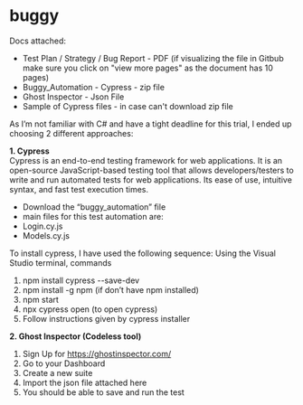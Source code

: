 # buggy

Docs attached:
- Test Plan / Strategy / Bug Report - PDF (if visualizing the file in Gitbub make sure you click on "view more pages" as the document has 10 pages)
- Buggy_Automation - Cypress - zip file
- Ghost Inspector - Json File
- Sample of Cypress files - in case can't download zip file

As I’m not familiar with C# and have a tight deadline for this trial, I ended up choosing 2 different approaches:
 
**1. Cypress**   
Cypress is an end-to-end testing framework for web applications. It is an open-source JavaScript-based testing tool that allows developers/testers to       write and run automated tests for web applications. Its ease of use, intuitive syntax, and fast test execution times.
- Download the “buggy_automation” file
- main files for this test automation are:
- Login.cy.js
- Models.cy.js
         
To install cypress, I have used the following sequence:
  Using the Visual Studio terminal, commands
  1. npm install cypress --save-dev
  2. npm install -g npm (if don’t have npm installed)
  3. npm start       
  4. npx cypress open   (to open cypress)    
  5. Follow instructions given by cypress installer


**2. Ghost Inspector (Codeless tool)**
  1. Sign Up for https://ghostinspector.com/
  2. Go to your Dashboard
  3. Create a new suite
  4. Import the json file attached here
  5. You should be able to save and run the test
